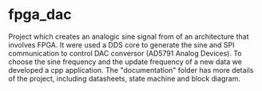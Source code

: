 fpga_dac
========

Project which creates an analogic sine signal from of an architecture that involves FPGA. It were used a DDS core to generate the sine and SPI communication to control DAC conversor (AD5791 Analog Devices). To choose the sine frequency and the update frequency of a new data we developed a cpp application. The "documentation" folder has more details of the project, including datasheets, state machine and block diagram.
